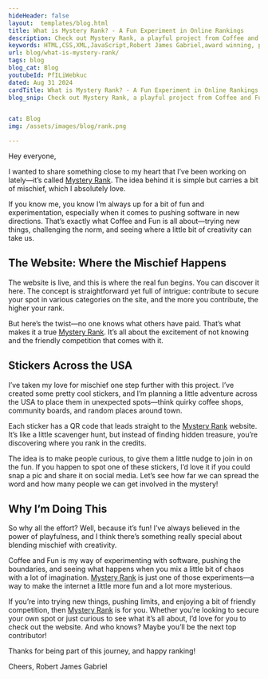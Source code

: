 ```yaml
---
hideHeader: false
layout:  templates/blog.html
title: What is Mystery Rank? - A Fun Experiment in Online Rankings
description: Check out Mystery Rank, a playful project from Coffee and Fun where your contributions decide your place in the rankings. But here’s the catch—you’ll never know what others paid! I’m spreading the word with stickers across the USA, blending a love for mischief with a passion for trying new things in software.
keywords: HTML,CSS,XML,JavaScript,Robert James Gabriel,award winning, php , experienced,Galen, angular, HTML, HTML5, JavaScript, Node, PHP and SQL developer,golang,web design
url: blog/what-is-mystery-rank/
tags: blog
blog_cat: Blog
youtubeId: PfILiWebkuc
dated: Aug 31 2024
cardTitle: What is Mystery Rank? - A Fun Experiment in Online Rankings
blog_snip: Check out Mystery Rank, a playful project from Coffee and Fun where your contributions decide your place in the rankings. But here’s the catch—you’ll never know what others paid! I’m spreading the word with stickers across the USA, blending a love for mischief with a passion for trying new things in software.


cat: Blog
img: /assets/images/blog/rank.png

---
```


Hey everyone,

I wanted to share something close to my heart that I’ve been working on lately—it’s called [Mystery Rank](https://www.coffeeandfun.com/forever-advert/). The idea behind it is simple but carries a bit of mischief, which I absolutely love. 

If you know me, you know I’m always up for a bit of fun and experimentation, especially when it comes to pushing software in new directions. That’s exactly what Coffee and Fun is all about—trying new things, challenging the norm, and seeing where a little bit of creativity can take us.

## The Website: Where the Mischief Happens

The website is live, and this is where the real fun begins. You can discover it here. The concept is straightforward yet full of intrigue: contribute to secure your spot in various categories on the site, and the more you contribute, the higher your rank. 

But here’s the twist—no one knows what others have paid. That’s what makes it a true [Mystery Rank](https://www.coffeeandfun.com/forever-advert/). It’s all about the excitement of not knowing and the friendly competition that comes with it.

## Stickers Across the USA

I’ve taken my love for mischief one step further with this project. I’ve created some pretty cool stickers, and I’m planning a little adventure across the USA to place them in unexpected spots—think quirky coffee shops, community boards, and random places around town. 

Each sticker has a QR code that leads straight to the [Mystery Rank](https://www.coffeeandfun.com/forever-advert/) website. It’s like a little scavenger hunt, but instead of finding hidden treasure, you’re discovering where you rank in the credits.

The idea is to make people curious, to give them a little nudge to join in on the fun. If you happen to spot one of these stickers, I’d love it if you could snap a pic and share it on social media. Let’s see how far we can spread the word and how many people we can get involved in the mystery!

## Why I’m Doing This
So why all the effort? Well, because it’s fun! I’ve always believed in the power of playfulness, and I think there’s something really special about blending mischief with creativity. 

Coffee and Fun is my way of experimenting with software, pushing the boundaries, and seeing what happens when you mix a little bit of chaos with a lot of imagination. [Mystery Rank](https://www.coffeeandfun.com/forever-advert/) is just one of those experiments—a way to make the internet a little more fun and a lot more mysterious.

If you’re into trying new things, pushing limits, and enjoying a bit of friendly competition, then [Mystery Rank](https://www.coffeeandfun.com/forever-advert/) is for you. Whether you’re looking to secure your own spot or just curious to see what it’s all about, I’d love for you to check out the website. And who knows? Maybe you’ll be the next top contributor!

Thanks for being part of this journey, and happy ranking!

Cheers,
Robert James Gabriel